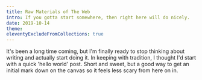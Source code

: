 ```yaml
---
title: Raw Materials of The Web
intro: If you gotta start somewhere, then right here will do nicely. 
date: 2019-10-14
theme: 
eleventyExcludeFromCollections: true
---
```



It's been a long time coming, but I'm finally ready to stop thinking about writing and actually start doing it. In keeping with tradition, I thought I'd start with a quick 'hello world' post. Short and sweet, but a good way to get an initial mark down on the canvas so it feels less scary from here on in.   